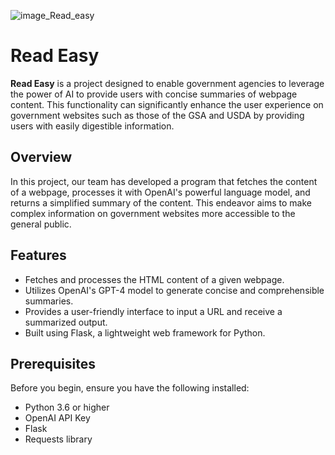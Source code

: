 ![image_Read_easy](https://github.com/user-attachments/assets/f8abce26-6ef2-4ce0-ba9d-beee3f1fc830)

# Read Easy

**Read Easy** is a project designed to enable government agencies to leverage the power of AI to provide users with concise summaries of webpage content. This functionality can significantly enhance the user experience on government websites such as those of the GSA and USDA by providing users with easily digestible information.

## Overview

In this project, our team has developed a program that fetches the content of a webpage, processes it with OpenAI's powerful language model, and returns a simplified summary of the content. This endeavor aims to make complex information on government websites more accessible to the general public.

## Features

- Fetches and processes the HTML content of a given webpage.
- Utilizes OpenAI's GPT-4 model to generate concise and comprehensible summaries.
- Provides a user-friendly interface to input a URL and receive a summarized output.
- Built using Flask, a lightweight web framework for Python.

## Prerequisites

Before you begin, ensure you have the following installed:

- Python 3.6 or higher
- OpenAI API Key
- Flask
- Requests library
